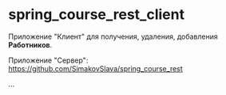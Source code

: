 # spring_course_rest_client
Приложение "Клиент" для получения, удаления, добавления **Работников**.

Приложение "Сервер": https://github.com/SimakovSlava/spring_course_rest

...
